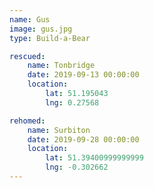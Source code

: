 ```yaml
---
name: Gus
image: gus.jpg
type: Build-a-Bear

rescued:
    name: Tonbridge
    date: 2019-09-13 00:00:00
    location:
        lat: 51.195043
        lng: 0.27568

rehomed:
    name: Surbiton
    date: 2019-09-28 00:00:00
    location:
        lat: 51.39400999999999
        lng: -0.302662
---
```

